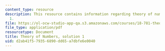 ```yaml
---
content_type: resource
description: This resource contains information regarding theory of numbers, solution
  1.
file: https://ol-ocw-studio-app-qa.s3.amazonaws.com/courses/18-781-theory-of-numbers-spring-2012/d2ab41f579356890dd65a7dbfe6e0040_MIT18_781S12_pset1sol.pdf
file_type: application/pdf
resourcetype: Document
title: Theory of Numbers, solution 1
uid: d2ab41f5-7935-6890-dd65-a7dbfe6e0040
---
```

